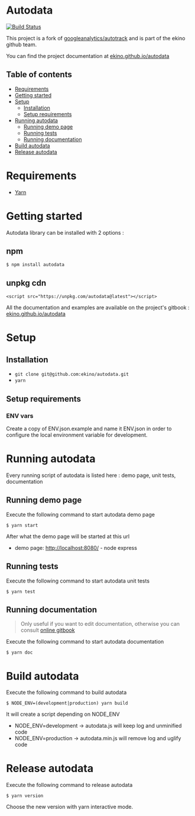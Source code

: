 # Autodata

[![Build Status](https://travis-ci.org/ekino/autodata.svg?branch=master)](https://travis-ci.org/ekino/autodata)

This project is a fork of [googleanalytics/autotrack](https://github.com/googleanalytics/autotrack) and is part of the ekino github team.

You can find the project documentation at [ekino.github.io/autodata](https://ekino.github.io/autodata/)

## Table of contents
- [Requirements](#requirements)
- [Getting started](#getting-started)
- [Setup](#setup)
  - [Installation](#installation)
  - [Setup requirements](#setup-requirements)
- [Running autodata](#running-autodata)
  - [Running demo page](#running-demo-page)
  - [Running tests](#running-tests)
  - [Running documentation](#running-documentation)
- [Build autodata](#build-autodata)
- [Release autodata](#release-autodata)

# Requirements

- [Yarn](https://yarnpkg.com/)

# Getting started

Autodata library can be installed with 2 options :

## npm

```
$ npm install autodata
```

## unpkg cdn

```
<script src="https://unpkg.com/autodata@latest"></script>
```

All the documentation and examples are available on the project's gitbook : [ekino.github.io/autodata](https://ekino.github.io/autodata/)

# Setup

## Installation

 - ``git clone git@github.com:ekino/autodata.git``
 - ``yarn``

## Setup requirements

### ENV vars
Create a copy of ENV.json.example and name it ENV.json in order to configure the
local environment variable for development.

# Running autodata

Every running script of autodata is listed here : demo page, unit tests, documentation

## Running demo page

Execute the following command to start autodata demo page

```
$ yarn start
```

After what the demo page will be started at this url

- demo page: [http://localhost:8080/](http://localhost:8080/) - node express

## Running tests

Execute the following command to start autodata unit tests

```
$ yarn test
```

## Running documentation

>Only useful if you want to edit documentation, otherwise you can consult [online gitbook](https://ekino.github.io/autodata/)

Execute the following command to start autodata documentation

```
$ yarn doc
```

# Build autodata

Execute the following command to build autodata

```
$ NODE_ENV=(development|production) yarn build
```

It will create a script depending on NODE_ENV
- NODE_ENV=development -> autodata.js will keep log and unminified code
- NODE_ENV=production -> autodata.min.js will remove log and uglify code

# Release autodata

Execute the following command to release autodata

```
$ yarn version
```

Choose the new version with yarn interactive mode.
